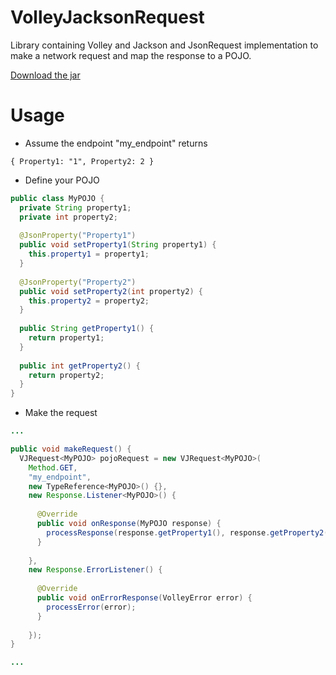 VolleyJacksonRequest
====================
Library containing Volley and Jackson and JsonRequest implementation to make a network request and map the response to a POJO.

[Download the jar](https://drive.google.com/file/d/0B8SKWiDDCzx4a19qczlQcW9iWFk/view?usp=sharing)

Usage
=====

- Assume the endpoint "my_endpoint" returns

```json5
{ Property1: "1", Property2: 2 }
```

- Define your POJO

```java
public class MyPOJO {
  private String property1;
  private int property2;
  
  @JsonProperty("Property1")
  public void setProperty1(String property1) {
    this.property1 = property1;
  }
  
  @JsonProperty("Property2")
  public void setProperty2(int property2) {
    this.property2 = property2;
  }
  
  public String getProperty1() {
    return property1;
  }
  
  public int getProperty2() {
    return property2;
  }
}
```

- Make the request

```java
...

public void makeRequest() {
  VJRequest<MyPOJO> pojoRequest = new VJRequest<MyPOJO>(
    Method.GET,
    "my_endpoint",
    new TypeReference<MyPOJO>() {},
    new Response.Listener<MyPOJO>() {
      
      @Override
      public void onResponse(MyPOJO response) {
        processResponse(response.getProperty1(), response.getProperty2());
      }
      
    },
    new Response.ErrorListener() {
    
      @Override
      public void onErrorResponse(VolleyError error) {
        processError(error);
      }
      
    });
}

...
```
